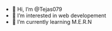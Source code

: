 - 👋 Hi, I’m @Tejas079
- 👀 I’m interested in web developement
- 🌱 I’m currently learning M.E.R.N

<!---
Tejas079/Tejas079 is a ✨ special ✨ repository because its `README.md` (this file) appears on your GitHub profile.
You can click the Preview link to take a look at your changes.
--->
